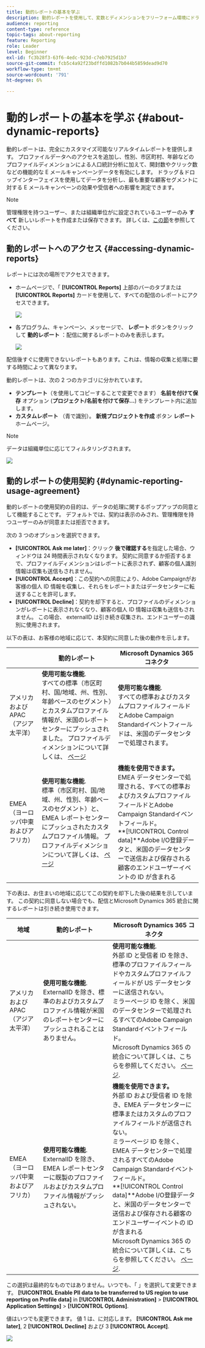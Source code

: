 ```yaml
---
title: 動的レポートの基本を学ぶ
description: 動的レポートを使用して、変数とディメンションをフリーフォーム環境にドラッグ&ドロップし、キャンペーンの成功を分析します。
audience: reporting
content-type: reference
topic-tags: about-reporting
feature: Reporting
role: Leader
level: Beginner
exl-id: fc3b28f3-63f6-4edc-923d-c7eb7925d1b7
source-git-commit: fcb5c4a92f23bdffd1082b7b044b5859dead9d70
workflow-type: tm+mt
source-wordcount: '791'
ht-degree: 6%

---
```


# 動的レポートの基本を学ぶ {#about-dynamic-reports}

動的レポートは、完全にカスタマイズ可能なリアルタイムレポートを提供します。 プロファイルデータへのアクセスを追加し、性別、市区町村、年齢などのプロファイルディメンションによる人口統計分析に加えて、開封数やクリック数などの機能的な E メールキャンペーンデータを有効にします。 ドラッグ＆ドロップインターフェイスを使用してデータを分析し、最も重要な顧客セグメントに対する E メールキャンペーンの効果や受信者への影響を測定できます。

>[!NOTE]
>
>管理権限を持つユーザー、または組織単位がに設定されているユーザーのみ **すべて** 新しいレポートを作成または保存できます。 詳しくは、[この節](../../administration/using/users-management.md)を参照してください。

## 動的レポートへのアクセス {#accessing-dynamic-reports}

レポートには次の場所でアクセスできます。

* ホームページで、「 **[!UICONTROL Reports]** 上部のバーのタブまたは **[!UICONTROL Reports]** カードを使用して、すべての配信のレポートにアクセスできます。

  ![](assets/campaign_reports_access.png)

* 各プログラム、キャンペーン、メッセージで、 **レポート** ボタンをクリックして **動的レポート** ：配信に関するレポートのみを表示します。

  ![](assets/campaign_reports_description.png)

配信後すぐに使用できないレポートもあります。これは、情報の収集と処理に要する時間によって異なります。

動的レポートは、次の 2 つのカテゴリに分かれています。

* **テンプレート**（を使用してコピーすることで変更できます） **名前を付けて保存** オプション (**プロジェクト/名前を付けて保存…**) をテンプレート内に追加します。
* **カスタムレポート** （青で識別）。 **新規プロジェクトを作成** ボタン **レポート** ホームページ。

>[!NOTE]
>
>データは組織単位に応じてフィルタリングされます。

![](assets/dynamic_report_overview.png)

## 動的レポートの使用契約 {#dynamic-reporting-usage-agreement}

動的レポートの使用契約の目的は、データの処理に関するポップアップの同意として機能することです。 デフォルトでは、契約は表示のみされ、管理権限を持つユーザーのみが同意または拒否できます。

次の 3 つのオプションを選択できます。

* **[!UICONTROL Ask me later]**：クリック **後で確認する**&#x200B;を指定した場合、ウィンドウは 24 時間表示されなくなります。 契約に同意するか拒否するまで、プロファイルディメンションはレポートに表示されず、顧客の個人識別情報は収集も送信もされません。
* **[!UICONTROL Accept]**：この契約への同意により、Adobe Campaignがお客様の個人 ID 情報を収集し、それらをレポートまたはデータセンターに転送することを許可します。
* **[!UICONTROL Decline]**：契約を却下すると、プロファイルのディメンションがレポートに表示されなくなり、顧客の個人 ID 情報は収集も送信もされません。 この場合、 externalID は引き続き収集され、エンドユーザーの識別に使用されます。

以下の表は、お客様の地域に応じて、本契約に同意した後の動作を示します。

|  | 動的レポート | Microsoft Dynamics 365 コネクタ |
|---|---|---|
| アメリカおよび APAC（アジア太平洋） | **使用可能な機能**. <br>すべての標準（市区町村、国/地域、州、性別、年齢ベースのセグメント）とカスタムプロファイル情報が、米国のレポートセンターにプッシュされました。 プロファイルディメンションについて詳しくは、 [ページ](../../reporting/using/list-of-components-.md) | **使用可能な機能**. <br>すべての標準およびカスタムプロファイルフィールドとAdobe Campaign Standardイベントフィールドは、米国のデータセンターで処理されます。 |
| EMEA（ヨーロッパ中東およびアフリカ） | **使用可能な機能**. <br>標準（市区町村、国/地域、州、性別、年齢ベースのセグメント）と、EMEA レポートセンターにプッシュされたカスタムプロファイル情報。 プロファイルディメンションについて詳しくは、 [ページ](../../reporting/using/list-of-components-.md) | **機能を使用できます。** <br>EMEA データセンターで処理される、すべての標準およびカスタムプロファイルフィールドとAdobe Campaign Standardイベントフィールド。 <br>**[!UICONTROL Control data]**Adobe I/O登録データと、米国のデータセンターで送信および保存される顧客のエンドユーザーイベントの ID が含まれる |

下の表は、お住まいの地域に応じてこの契約を却下した後の結果を示しています。 この契約に同意しない場合でも、配信とMicrosoft Dynamics 365 統合に関するレポートは引き続き使用できます。

| 地域 | 動的レポート | Microsoft Dynamics 365 コネクタ |
|---|---|---|
| アメリカおよび APAC（アジア太平洋） | **使用可能な機能**. <br> ExternalID を除き、標準のおよびカスタムプロファイル情報が米国のレポートセンターにプッシュされることはありません。 | **使用可能な機能**. <br>外部 ID と受信者 ID を除き、標準のプロファイルフィールドやカスタムプロファイルフィールドが US データセンターに送信されない。 <br>ミラーページ ID を除く、米国のデータセンターで処理されるすべてのAdobe Campaign Standardイベントフィールド。 <br>Microsoft Dynamics 365 の統合について詳しくは、こちらを参照してください。 [ページ](../../integrating/using/d365-acs-get-started.md). |
| EMEA（ヨーロッパ中東およびアフリカ） | **使用可能な機能**. <br>ExternalID を除き、EMEA レポートセンターに既製のプロファイルおよびカスタムプロファイル情報がプッシュされない。 | **機能を使用できます。** <br>外部 ID および受信者 ID を除き、EMEA データセンターに標準またはカスタムのプロファイルフィールドが送信されない。 <br>ミラーページ ID を除く、EMEA データセンターで処理されるすべてのAdobe Campaign Standardイベントフィールド。  <br>**[!UICONTROL Control data]**Adobe I/O登録データと、米国のデータセンターで送信および保存される顧客のエンドユーザーイベントの ID が含まれる<br>Microsoft Dynamics 365 の統合について詳しくは、こちらを参照してください。 [ページ](../../integrating/using/d365-acs-get-started.md). |

この選択は最終的なものではありません。いつでも、「 」を選択して変更できます。 **[!UICONTROL Enable PII data to be transferred to US region to use reporting on Profile data]** in **[!UICONTROL Administration]** > **[!UICONTROL Application Settings]** > **[!UICONTROL Options]**.

値はいつでも変更できます。 値 1 は、に対応します。 **[!UICONTROL Ask me later]**, 2 **[!UICONTROL Decline]** および 3 **[!UICONTROL Accept]**.

![](assets/pii_window_2.png)
